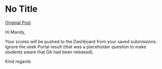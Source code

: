 # No Title

[Original Post](https://discourse.onlinedegree.iitm.ac.in/t/165396/18)

<p>Hi Mandy,</p>
<p>Your scores will be pushed to the Dashboard from your saved submissions. Ignore the seek Portal result (that was a placeholder question to make students aware that GA had been released).</p>
<p>Kind regards</p>